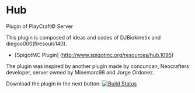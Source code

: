 Hub
===

Plugin of PlayCraft© Server

This plugin is composed of ideas and codes of DJBiokinetix and diegoo000(firesouls140). 

- [SpigotMC Plugin] (http://www.spigotmc.org/resources/hub.1095)

The plugin was inspired by another plugin made ​​by concuncan, Neocrafters developer, server owned by Minemarc98 and Jorge Ordonez.

Download the plugin in the next button: [![Build Status](http://i.imgur.com/7gGQZFy.png)](http://www.spigotmc.org/resources/hub.1095/download?version=5181)
